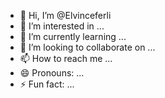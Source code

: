 - 👋 Hi, I’m @Elvinceferli
- 👀 I’m interested in ...
- 🌱 I’m currently learning ...
- 💞️ I’m looking to collaborate on ...
- 📫 How to reach me ...
- 😄 Pronouns: ...
- ⚡ Fun fact: ...

<!---
Elvinceferli/Elvinceferli is a ✨ special ✨ repository because its `README.md` (this file) appears on your GitHub profile.
You can click the Preview link to take a look at your changes.
--->
